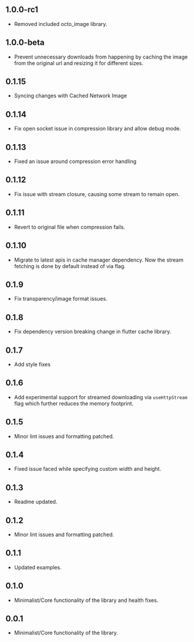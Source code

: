 ## 1.0.0-rc1

* Removed included octo_image library.

## 1.0.0-beta

* Prevent unnecessary downloads from happening by caching the image from the original url and resizing it for different sizes.

## 0.1.15

* Syncing changes with Cached Network Image

## 0.1.14

* Fix open socket issue in compression library and allow debug mode.

## 0.1.13

* Fixed an issue around compression error handling

## 0.1.12

* Fix issue with stream closure, causing some stream to remain open.

## 0.1.11

* Revert to original file when compression fails.

## 0.1.10

* Migrate to latest apis in cache manager dependency. Now the stream fetching is done by default instead of via flag.

## 0.1.9

* Fix transparency/image format issues.

## 0.1.8

* Fix dependency version breaking change in flutter cache library.


## 0.1.7


* Add style fixes

## 0.1.6

* Add experimental support for streamed downloading via `useHttpStream` flag which further
reduces the memory footprint.

## 0.1.5

* Minor lint issues and formatting patched.

## 0.1.4
* Fixed issue faced while specifying custom width and height.

## 0.1.3
* Readme updated.

## 0.1.2

* Minor lint issues and formatting patched.

## 0.1.1

* Updated examples.

## 0.1.0

* Minimalist/Core functionality of the library and health fixes.

## 0.0.1

* Minimalist/Core functionality of the library.

